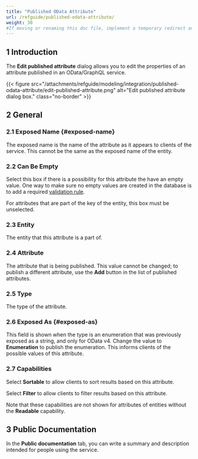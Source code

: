 ```yaml
---
title: "Published OData Attribute"
url: /refguide/published-odata-attribute/
weight: 30
#If moving or renaming this doc file, implement a temporary redirect and let the respective team know they should update the URL in the product. See Mapping to Products for more details.
---
```


## 1 Introduction

The **Edit published attribute** dialog allows you to edit the properties of an attribute published in an OData/GraphQL service.

{{< figure src="/attachments/refguide/modeling/integration/published-odata-attribute/edit-published-attribute.png" alt="Edit published attribute dialog box." class="no-border" >}}

## 2 General

### 2.1 Exposed Name {#exposed-name}

The exposed name is the name of the attribute as it appears to clients of the service. This cannot be the same as the exposed name of the entity.

### 2.2 Can Be Empty

Select this box if there is a possibility for this attribute the have an empty value. One way to make sure no empty values are created in the database is to add a required [validation rule](/refguide/validation-rules/).

For attributes that are part of the key of the entity, this box must be unselected.

### 2.3 Entity

The entity that this attribute is a part of.

### 2.4 Attribute

The attribute that is being published. This value cannot be changed; to publish a different attribute, use the **Add** button in the list of published attributes.

### 2.5 Type

The type of the attribute.

### 2.6 Exposed As {#exposed-as}

This field is shown when the type is an enumeration that was previously exposed as a string, and only for OData v4. Change the value to **Enumeration** to publish the enumeration. This informs clients of the possible values of this attribute.

### 2.7 Capabilities

Select **Sortable** to allow clients to sort results based on this attribute.

Select **Filter** to allow clients to filter results based on this attribute.

Note that these capabilities are not shown for attributes of entities without the **Readable** capability.

## 3 Public Documentation

In the **Public documentation** tab, you can write a summary and description intended for people using the service.
